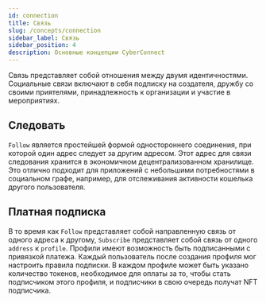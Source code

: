 ```yaml
---
id: connection
title: Связь
slug: /concepts/connection
sidebar_label: Связь
sidebar_position: 4
description: Основные концепции CyberConnect
---
```


Связь представляет собой отношения между двумя идентичностями. Социальные связи включают в себя подписку на создателя, дружбу со своими приятелями, принадлежность к организации и участие в мероприятиях.

## Следовать

`Follow` является простейшей формой одностороннего соединения, при которой один адрес следует за другим адресом. Этот адрес для связи следования хранится в экономичном децентрализованном хранилище. Это отлично подходит для приложений с небольшими потребностями в социальном графе, например, для отслеживания активности кошелька другого пользователя.

## Платная подписка

В то время как `Follow` представляет собой направленную связь от одного адреса к другому, `Subscribe` представляет собой связь от одного `address` к `profile`. Профили имеют возможность быть подписанными с привязкой платежа. Каждый пользователь после создания профиля мог настроить правила подписки. В каждом профиле может быть указано количество токенов, необходимое для оплаты за то, чтобы стать подписчиком этого профиля, и подписчики в свою очередь получат NFT подписчика.
